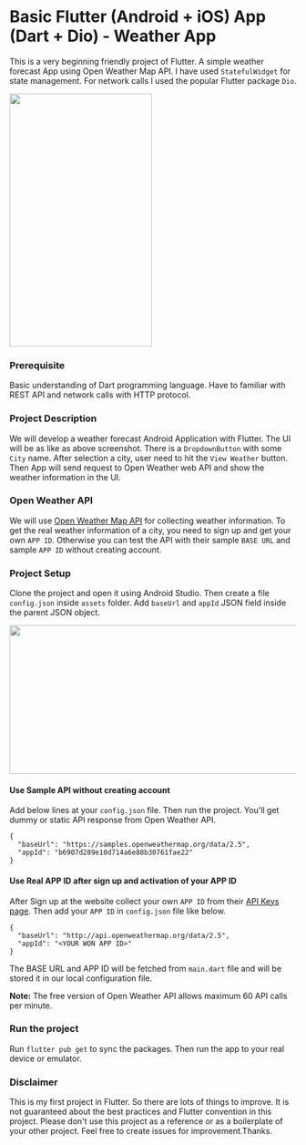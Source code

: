 # Basic Flutter (Android + iOS) App (Dart + Dio) - Weather App

This is a very beginning friendly project of Flutter. A simple weather forecast App using Open Weather Map API.
I have used `StatefulWidget` for state management. For network calls I used the popular Flutter package `Dio`.

<img src="https://raw.githubusercontent.com/hasancse91/weather_app_flutter/master/data/screenshot.jpg" width="250" height="444" />

### Prerequisite
Basic understanding of Dart programming language. Have to familiar with REST API and network calls with HTTP protocol.

### Project Description
We will develop a weather forecast Android Application with Flutter. The UI will be as like as above screenshot. There is a `DropdownButton` with some `City` name. After selection a city, user need to hit the `View Weather` button. Then App will send request to Open Weather web API and show the weather information in the UI.

### Open Weather API
We will use [Open Weather Map API](https://openweathermap.org/api) for collecting weather information. To get the real weather information of a city, you need to sign up and get your own `APP ID`. Otherwise you can test the API with their sample `BASE URL` and sample `APP ID` without creating account.

### Project Setup
Clone the project and open it using Android Studio. Then create a file `config.json` inside `assets` folder. Add `baseUrl` and `appId` JSON field inside the parent JSON object.

<img src="https://raw.githubusercontent.com/hasancse91/weather_app_flutter/master/data/screenshot_1.png" width="672" height="261" />

#### Use Sample API without creating account
Add below lines at your `config.json` file. Then run the project. You'll get dummy or static API response from Open Weather API.
```
{
  "baseUrl": "https://samples.openweathermap.org/data/2.5",
  "appId": "b6907d289e10d714a6e88b30761fae22"
}
```
#### Use Real APP ID after sign up and activation of your APP ID
After Sign up at the website collect your own `APP ID` from their [API Keys page](https://home.openweathermap.org/api_keys). Then add your `APP ID` in `config.json` file like below.
```
{
  "baseUrl": "http://api.openweathermap.org/data/2.5",
  "appId": "<YOUR WON APP ID>"
}
```
The BASE URL and APP ID will be fetched from `main.dart` file and will be stored it in our local configuration file.

**Note:** The free version of Open Weather API allows maximum 60 API calls per minute.
### Run the project
Run `flutter pub get` to sync the packages. Then run the app to your real device or emulator.
### Disclaimer
This is my first project in Flutter. So there are lots of things to improve. It is not guaranteed about the best practices and Flutter convention in this project. Please don't use this project as a reference or as a boilerplate of your other project.
Feel free to create issues for improvement.Thanks.
